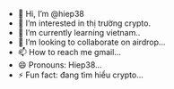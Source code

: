 - 👋 Hi, I’m @hiep38
- 👀 I’m interested in thị trường crypto.
- 🌱 I’m currently learning vietnam..
- 💞️ I’m looking to collaborate on airdrop...
- 📫 How to reach me gmail...
- 😄 Pronouns: Hiep38...
- ⚡ Fun fact: đang tìm hiểu crypto...

<!---
hiep38/hiep38 is a ✨ special ✨ repository because its `README.md` (this file) appears on your GitHub profile.
You can click the Preview link to take a look at your changes.
--->
